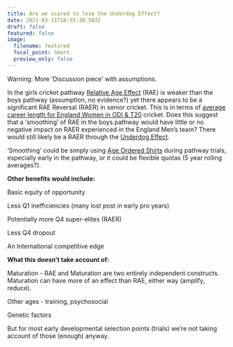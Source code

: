 ```yaml
---
title: Are we scared to lose the Underdog Effect?
date: 2021-03-11T16:55:30.503Z
draft: false
featured: false
image:
  filename: featured
  focal_point: Smart
  preview_only: false
---
```

Warning: More ‘Discussion piece’ with assumptions.

In the girls cricket pathway [Relative Age Effect](https://onemoresummer.co.uk/post/what-is-relative-age-effect/) (RAE) is weaker than the boys pathway (assumption, no evidence?) yet there appears to be a significant RAE Reversal (RAER) in senior cricket. This is in terms of [average career length for England Women in ODI & T20](https://onemoresummer.co.uk/post/why-do-later-born-players-have-longer-careers-for-england-women-in-t20-cricket/) cricket. Does this suggest that a ‘smoothing’ of RAE in the boys pathway would have little or no negative impact on RAER experienced in the England Men’s team? There would still likely be a RAER through the [Underdog Effect](https://onemoresummer.co.uk/post/what-is-the-underdog-effect/).

‘Smoothing’ could be simply using [Age Ordered Shirts](https://onemoresummer.co.uk/post/age-ordered-shirt-numbering-fixes-relative-age-effect-during-trials/) during pathway trials, especially early in the pathway, or it could be flexible quotas (5 year rolling averages?).

**Other benefits would include:**

Basic equity of opportunity

Less Q1 inefficiencies (many lost post in early pro years)

Potentially more Q4 super-elites (RAER)

Less Q4 dropout

An International competitive edge

**What this doesn’t take account of:**

Maturation - RAE and Maturation are two entirely independent constructs. Maturation can have more of an effect than RAE, either way (amplify, reduce).

Other ages - training, psychosocial

Genetic factors

But for most early developmental selection points (trials) we’re not taking account of those (enough) anyway.